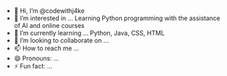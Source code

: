 - 👋 Hi, I’m @codewithj4ke
- 👀 I’m interested in ... Learning Python programming with the assistance of AI and online courses
- 🌱 I’m currently learning ... Python, Java, CSS, HTML
- 💞️ I’m looking to collaborate on ...
- 📫 How to reach me ...
- 😄 Pronouns: ...
- ⚡ Fun fact: ...

<!---
codewithj4ke/codewithj4ke is a ✨ special ✨ repository because its `README.md` (this file) appears on your GitHub profile.
You can click the Preview link to take a look at your changes.
--->
